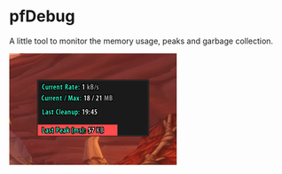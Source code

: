 # pfDebug

A little tool to monitor the memory usage, peaks and garbage collection.

![preview](preview.jpg)
